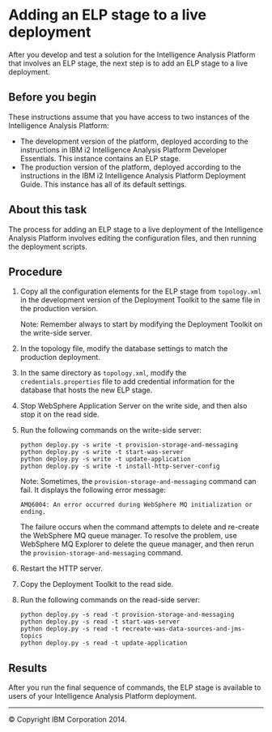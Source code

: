 Adding an ELP stage to a live deployment
========================================

After you develop and test a solution for the Intelligence Analysis Platform that involves an ELP stage, the next step is to add an ELP stage to a live deployment.

Before you begin
----------------

These instructions assume that you have access to two instances of the Intelligence Analysis Platform:

-   The development version of the platform, deployed according to the instructions in IBM i2 Intelligence Analysis Platform Developer Essentials. This instance contains an ELP stage.
-   The production version of the platform, deployed according to the instructions in the IBM i2 Intelligence Analysis Platform Deployment Guide. This instance has all of its default settings.

About this task
---------------

The process for adding an ELP stage to a live deployment of the Intelligence Analysis Platform involves editing the configuration files, and then running the deployment scripts.

Procedure
---------

1.  Copy all the configuration elements for the ELP stage from `topology.xml` in the development version of the Deployment Toolkit to the same file in the production version.

    Note: Remember always to start by modifying the Deployment Toolkit on the write-side server.

2.  In the topology file, modify the database settings to match the production deployment.
3.  In the same directory as `topology.xml`, modify the `credentials.properties` file to add credential information for the database that hosts the new ELP stage.
4.  Stop WebSphere Application Server on the write side, and then also stop it on the read side.
5.  Run the following commands on the write-side server:

    ``` {.pre .codeblock}
    python deploy.py -s write -t provision-storage-and-messaging
    python deploy.py -s write -t start-was-server
    python deploy.py -s write -t update-application
    python deploy.py -s write -t install-http-server-config
    ```

    Note: Sometimes, the `provision-storage-and-messaging` command can fail. It displays the following error message:

    `AMQ6004: An error occurred during WebSphere MQ initialization or ending.`

    The failure occurs when the command attempts to delete and re-create the WebSphere MQ queue manager. To resolve the problem, use WebSphere MQ Explorer to delete the queue manager, and then rerun the `provision-storage-and-messaging` command.

6.  Restart the HTTP server.
7.  Copy the Deployment Toolkit to the read side.
8.  Run the following commands on the read-side server:

    ``` {.pre .codeblock}
    python deploy.py -s read -t provision-storage-and-messaging
    python deploy.py -s read -t start-was-server
    python deploy.py -s read -t recreate-was-data-sources-and-jms-topics
    python deploy.py -s read -t update-application
    ```

Results
-------

After you run the final sequence of commands, the ELP stage is available to users of your Intelligence Analysis Platform deployment.

* * * * *

© Copyright IBM Corporation 2014.


